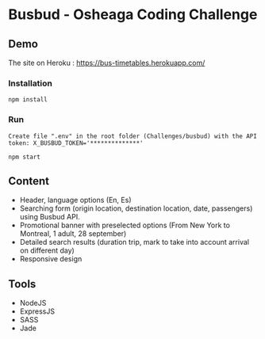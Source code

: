 # Busbud - Osheaga Coding Challenge

## Demo

The site on Heroku : https://bus-timetables.herokuapp.com/


### Installation

```
npm install

```

### Run

```
Create file ".env" in the root folder (Challenges/busbud) with the API token: X_BUSBUD_TOKEN='**************'

npm start

```

## Content

- Header, language options (En, Es)
- Searching form (origin location, destination location, date, passengers) using Busbud API.
- Promotional banner with preselected options (From New York to Montreal, 1 adult, 28 september)
- Detailed search results (duration trip, mark to take into account arrival on different day)
- Responsive design

## Tools

- NodeJS
- ExpressJS
- SASS
- Jade
